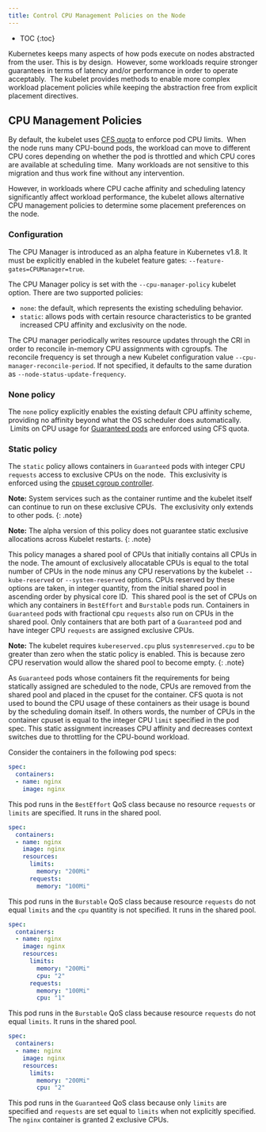 ```yaml
---
title: Control CPU Management Policies on the Node
---
```


* TOC
{:toc}

Kubernetes keeps many aspects of how pods execute on nodes abstracted
from the user. This is by design.  However, some workloads require
stronger guarantees in terms of latency and/or performance in order to operate
acceptably.  The kubelet provides methods to enable more complex workload
placement policies while keeping the abstraction free from explicit placement
directives.

## CPU Management Policies

By default, the kubelet uses [CFS quota](https://en.wikipedia.org/wiki/Completely_Fair_Scheduler)
to enforce pod CPU limits.  When the node runs many CPU-bound pods,
the workload can move to different CPU cores depending on
whether the pod is throttled and which CPU cores are available at
scheduling time.  Many workloads are not sensitive to this migration and thus
work fine without any intervention.

However, in workloads where CPU cache affinity and scheduling latency
significantly affect workload performance, the kubelet allows alternative CPU
management policies to determine some placement preferences on the node.

### Configuration

The CPU Manager is introduced as an alpha feature in Kubernetes v1.8. It
must be explicitly enabled in the kubelet feature gates:
`--feature-gates=CPUManager=true`.

The CPU Manager policy is set with the `--cpu-manager-policy` kubelet
option. There are two supported policies:

* `none`: the default, which represents the existing scheduling behavior.
* `static`: allows pods with certain resource characteristics to be
  granted increased CPU affinity and exclusivity on the node.

The CPU manager periodically writes resource updates through the CRI in
order to reconcile in-memory CPU assignments with cgroupfs. The reconcile
frequency is set through a new Kubelet configuration value
`--cpu-manager-reconcile-period`. If not specified, it defaults to the same
duration as `--node-status-update-frequency`.

### None policy

The `none` policy explicitly enables the existing default CPU
affinity scheme, providing no affinity beyond what the OS scheduler does
automatically.  Limits on CPU usage for
[Guaranteed pods](/docs/tasks/configure-pod-container/quality-service-pod)
are enforced using CFS quota.

### Static policy

The `static` policy allows containers in `Guaranteed` pods with integer CPU
`requests` access to exclusive CPUs on the node.  This exclusivity is enforced
using the [cpuset cgroup controller](https://www.kernel.org/doc/Documentation/cgroup-v1/cpusets.txt).

**Note:** System services such as the container runtime and the kubelet itself can continue to run on these exclusive CPUs.  The exclusivity only extends to other pods.
{: .note}

**Note:** The alpha version of this policy does not guarantee static
exclusive allocations across Kubelet restarts.
{: .note}

This policy manages a shared pool of CPUs that initially contains all CPUs in the
node. The amount of exclusively allocatable CPUs is equal to the total
number of CPUs in the node minus any CPU reservations by the kubelet `--kube-reserved` or
`--system-reserved` options. CPUs reserved by these options are taken, in
integer quantity, from the initial shared pool in ascending order by physical
core ID.  This shared pool is the set of CPUs on which any containers in
`BestEffort` and `Burstable` pods run. Containers in `Guaranteed` pods with fractional
cpu `requests` also run on CPUs in the shared pool. Only containers that are
both part of a `Guaranteed` pod and have integer CPU `requests` are assigned
exclusive CPUs.

**Note:** The kubelet requires `kubereserved.cpu` plus `systemreserved.cpu` to
be greater than zero when the static policy is enabled. This is because zero
CPU reservation would allow the shared pool to become empty.
{: .note}

As `Guaranteed` pods whose containers fit the requirements for being statically
assigned are scheduled to the node, CPUs are removed from the shared pool and
placed in the cpuset for the container. CFS quota is not used to bound
the CPU usage of these containers as their usage is bound by the scheduling domain
itself. In others words, the number of CPUs in the container cpuset is equal to the integer
CPU `limit` specified in the pod spec. This static assignment increases CPU
affinity and decreases context switches due to throttling for the CPU-bound
workload.

Consider the containers in the following pod specs:

```yaml
spec:
  containers:
  - name: nginx
    image: nginx
```

This pod runs in the `BestEffort` QoS class because no resource `requests` or
`limits` are specified. It runs in the shared pool.

```yaml
spec:
  containers:
  - name: nginx
    image: nginx
    resources:
      limits:
        memory: "200Mi"
      requests:
        memory: "100Mi"
```

This pod runs in the `Burstable` QoS class because resource `requests` do not
equal `limits` and the `cpu` quantity is not specified. It runs in the shared
pool.

```yaml
spec:
  containers:
  - name: nginx
    image: nginx
    resources:
      limits:
        memory: "200Mi"
        cpu: "2"
      requests:
        memory: "100Mi"
        cpu: "1"
```

This pod runs in the `Burstable` QoS class because resource `requests` do not
equal `limits`. It runs in the shared pool.

```yaml
spec:
  containers:
  - name: nginx
    image: nginx
    resources:
      limits:
        memory: "200Mi"
        cpu: "2"
```

This pod runs in the `Guaranteed` QoS class because only `limits` are specified
and `requests` are set equal to `limits` when not explicitly specified. The
`nginx` container is granted 2 exclusive CPUs.

